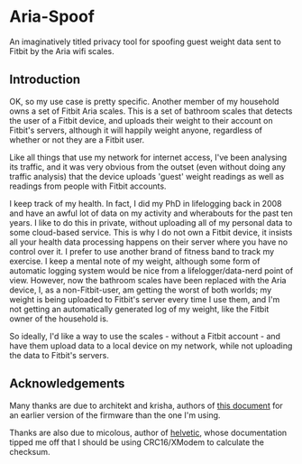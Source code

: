 Aria-Spoof
==========

An imaginatively titled privacy tool for spoofing guest weight data sent to
Fitbit by the Aria wifi scales.

Introduction
------------

OK, so my use case is pretty specific. Another member of my household owns a
set of Fitbit Aria scales. This is a set of bathroom scales that detects the
user of a Fitbit device, and uploads their weight to their account on Fitbit's
servers, although it will happily weight anyone, regardless of whether or not
they are a Fitbit user.

Like all things that use my network for internet access, I've been
analysing its traffic, and it was very obvious from the
outset (even without doing any traffic analysis) that the device uploads
'guest' weight readings as well as readings from people with Fitbit accounts.

I keep track of my health. In fact, I did my PhD in lifelogging back in 2008
and have an awful lot of data on my activity and wherabouts for the past ten
years. I like to do this in private, without uploading
all of my personal data to some cloud-based service. This is why I do not own
a Fitbit device, it insists all your health data processing happens on their
server where you have no control over it. I prefer to use another brand of
fitness band to track my exercise. I keep a mental note of my weight,
although some form of automatic logging system would be nice from a
lifelogger/data-nerd point of view. However, now
the bathroom scales have been replaced with the Aria device, I, as a
non-Fitbit-user, am getting the worst of both worlds; my weight is being
uploaded to Fitbit's server every time I use them, and I'm not getting
an automatically generated log of my weight, like the Fitbit owner of the
household is.

So ideally, I'd like a way to use the scales - without a Fitbit account -
and have them upload data to a local device on my network, while not
uploading the data to Fitbit's servers.

Acknowledgements
----------------

Many thanks are due to architekt and krisha, authors of
[this document](https://www.hackerspace-bamberg.de/Fitbit_Aria_Wi-Fi_Smart_Scale)
for an earlier version of the firmware than the one I'm using.

Thanks are also due to micolous, author of
[helvetic](https://github.com/micolous/helvetic/), whose documentation
tipped me off that I should be using CRC16/XModem to calculate the
checksum.


